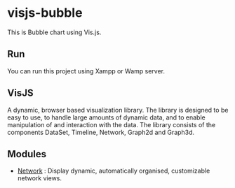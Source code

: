 # visjs-bubble
This is Bubble chart using Vis.js.
## Run
You can run this project using Xampp or Wamp server.
## VisJS
A dynamic, browser based visualization library. The library is designed to be easy to use, to handle large amounts of dynamic data, and to enable manipulation of and interaction with the data. The library consists of the components DataSet, Timeline, Network, Graph2d and Graph3d.
## Modules
- [Network](http://visjs.org/docs/network/) : Display dynamic, automatically organised, customizable network views.

